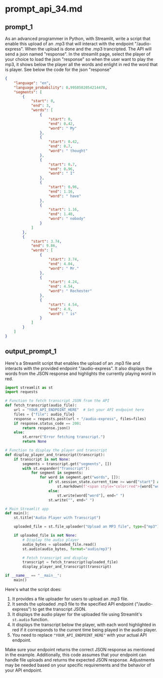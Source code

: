 # prompt_api_34.md

## prompt_1

As an advanced programmer in Python, with Streamlit, write a script that enable this upload of an .mp3 that will interact with the endpoint "/audio-express". When the upload is done and the .mp3 trancripted. The API will send a json named "response". In the streamlit page, select the player of your choice to load the json "response" so when the user want to play the mp3, it shows below the player all the words and enlight in red the word that is player. See below the code for the json "response"

```json
{
    "language": "en",
    "language_probability": 0.9958502054214478,
    "segments": [
        {
            "start": 0,
            "end": 3,
            "words": [
                {
                    "start": 0,
                    "end": 0.42,
                    "word": " My"
                },
                {
                    "start": 0.42,
                    "end": 0.7,
                    "word": " thought"
                },
                {
                    "start": 0.7,
                    "end": 0.96,
                    "word": " I"
                },
                {
                    "start": 0.96,
                    "end": 1.16,
                    "word": " have"
                },
                {
                    "start": 1.16,
                    "end": 1.48,
                    "word": " nobody"
                }
            ]
        },
        {
            "start": 3.74,
            "end": 9.86,
            "words": [
                {
                    "start": 3.74,
                    "end": 4.04,
                    "word": " Mr."
                },
                {
                    "start": 4.24,
                    "end": 4.54,
                    "word": " Rochester"
                },
                {
                    "start": 4.54,
                    "end": 4.9,
                    "word": " is"
                }
            ]
        }
    ]
}
```


## output_prompt_1
Here's a Streamlit script that enables the upload of an .mp3 file and interacts with the provided endpoint "/audio-express". It also displays the words from the JSON response and highlights the currently playing word in red.

```python
import streamlit as st
import requests

# Function to fetch transcript JSON from the API
def fetch_transcript(audio_file):
    url = "YOUR_API_ENDPOINT_HERE"  # Set your API endpoint here
    files = {"file": audio_file}
    response = requests.post(url + "/audio-express", files=files)
    if response.status_code == 200:
        return response.json()
    else:
        st.error("Error fetching transcript.")
        return None

# Function to display the player and transcript
def display_player_and_transcript(transcript):
    if transcript is not None:
        segments = transcript.get("segments", [])
        with st.expander("Transcript"):
            for segment in segments:
                for word in segment.get("words", []):
                    if st.session_state.current_time >= word["start"] and st.session_state.current_time <= word["end"]:
                        st.markdown(f'<span style="color:red">{word["word"]}</span>', unsafe_allow_html=True)
                    else:
                        st.write(word["word"], end=" ")
                    st.write("", end=" ")

# Main Streamlit app
def main():
    st.title("Audio Player with Transcript")

    uploaded_file = st.file_uploader("Upload an MP3 file", type=["mp3"])

    if uploaded_file is not None:
        # Display the audio player
        audio_bytes = uploaded_file.read()
        st.audio(audio_bytes, format="audio/mp3")

        # Fetch transcript and display
        transcript = fetch_transcript(uploaded_file)
        display_player_and_transcript(transcript)

if __name__ == "__main__":
    main()
```

Here's what the script does:

1. It provides a file uploader for users to upload an .mp3 file.
2. It sends the uploaded .mp3 file to the specified API endpoint ("/audio-express") to get the transcript JSON.
3. It displays the audio player for the uploaded file using Streamlit's `st.audio` function.
4. It displays the transcript below the player, with each word highlighted in red if it corresponds to the current time being played in the audio player.
5. You need to replace `"YOUR_API_ENDPOINT_HERE"` with your actual API endpoint.

Make sure your endpoint returns the correct JSON response as mentioned in the example. Additionally, this code assumes that your endpoint can handle file uploads and returns the expected JSON response. Adjustments may be needed based on your specific requirements and the behavior of your API endpoint.

